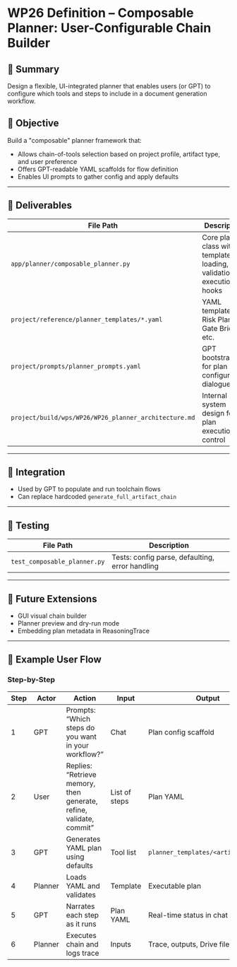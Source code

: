 # WP26 Definition – Composable Planner: User-Configurable Chain Builder

## 🧠 Summary
Design a flexible, UI-integrated planner that enables users (or GPT) to configure which tools and steps to include in a document generation workflow.

## 🎯 Objective
Build a "composable" planner framework that:
- Allows chain-of-tools selection based on project profile, artifact type, and user preference
- Offers GPT-readable YAML scaffolds for flow definition
- Enables UI prompts to gather config and apply defaults

---

## 🧱 Deliverables
| File Path | Description |
|-----------|-------------|
| `app/planner/composable_planner.py` | Core planner class with template loading, validation, execution hooks |
| `project/reference/planner_templates/*.yaml` | YAML templates for Risk Plan, Gate Brief, etc. |
| `project/prompts/planner_prompts.yaml` | GPT bootstraps for plan configuration dialogue |
| `project/build/wps/WP26/WP26_planner_architecture.md` | Internal system design for plan execution control |

---

## 🔁 Integration
- Used by GPT to populate and run toolchain flows
- Can replace hardcoded `generate_full_artifact_chain`

---

## 🧪 Testing
| File Path | Description |
|-----------|-------------|
| `test_composable_planner.py` | Tests: config parse, defaulting, error handling |

---

## 🔮 Future Extensions
- GUI visual chain builder
- Planner preview and dry-run mode
- Embedding plan metadata in ReasoningTrace

---

## 🧭 Example User Flow

### Step-by-Step
| Step | Actor | Action | Input | Output |
|------|-------|--------|-------|--------|
| 1 | GPT | Prompts: “Which steps do you want in your workflow?” | Chat | Plan config scaffold |
| 2 | User | Replies: “Retrieve memory, then generate, refine, validate, commit” | List of steps | Plan YAML |
| 3 | GPT | Generates YAML plan using defaults | Tool list | `planner_templates/<artifact>.yaml` |
| 4 | Planner | Loads YAML and validates | Template | Executable plan |
| 5 | GPT | Narrates each step as it runs | Plan YAML | Real-time status in chat |
| 6 | Planner | Executes chain and logs trace | Inputs | Trace, outputs, Drive file |